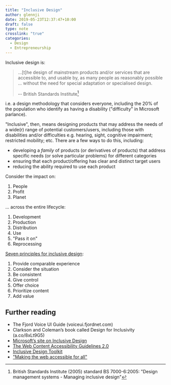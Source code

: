 ```yaml
---
title: "Inclusive Design"
author: glennji
date: 2019-05-23T12:37:47+10:00
draft: false
type: note
crosslink: "true"
categories:
  - Design
  - Entrepreneurship
---
```

Inclusive design is:

> ...[t]he design of mainstream products and/or services that are accessible to, and usable by, as many people as reasonably possible ... without the need for special adaptation or specialised design.
>
> -- British Standards Institute[^1]

[^1]: British Standards Institute (2005) standard BS 7000-6:2005: "Design management systems - Managing inclusive design"

i.e. a design methodology that considers everyone, including the 20% of the population who identify as having a disability ("difficulty" in Microsoft parlance).

"Inclusive", then, means designing products that may address the needs of a wide(r) range of potential customers/users, including those with disabilities and/or difficulties e.g. hearing, sight, cognitive impairment; restricted mobility; etc. There are a few ways to do this, including:

  - developing a _family_ of products (or derivatives of products) that address specific needs (or solve particular problems) for different categories
  - ensuring that each product/offering has clear and distinct target users
  - reducing the ability required to use each product

Consider the impact on:

  1. People
  2. Profit
  3. Planet

... across the entire lifecycle:

  1. Development
  2. Production
  3. Distribution
  4. Use
  5. "Pass it on"
  6. Reprocessing

[Seven principles for inclusive design](https://inclusivedesignprinciples.org/):
  1. Provide comparable experience
  2. Consider the situation
  3. Be consistent
  4. Give control
  5. Offer choice
  6. Prioritize content
  7. Add value

## Further reading

  - The Fjord Voice UI Guide (voiceui.fjordnet.com)
  - Clarkson and Coleman’s book called Design for Inclusivity (a.co/8xLt9G5)
  - [Microsoft’s site on Inclusive Design](www.microsoft.com/en-us/design/inclusive)
  - [The Web Content Accessibility Guidelines 2.0](www.w3.org/TR/WCAG20/)
  - [Inclusive Design Toolkit](http://www.inclusivedesigntoolkit.com/whatis/whatis.html)
  - ["Making the web accessible for all"](https://www.forbes.com/sites/forbesagencycouncil/2017/05/22/inclusive-design-making-the-web-accessible-for-all/#7753bb232ab8)
